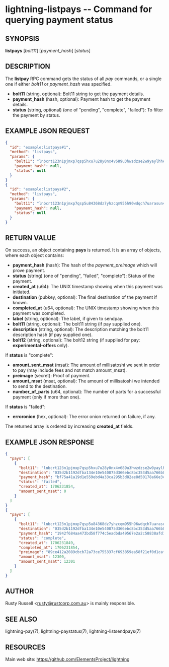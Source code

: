 lightning-listpays -- Command for querying payment status
=========================================================

SYNOPSIS
--------

**listpays** [*bolt11*] [*payment\_hash*] [*status*] 

DESCRIPTION
-----------

The **listpay** RPC command gets the status of all *pay* commands, or a single one if either *bolt11* or *payment\_hash* was specified.

- **bolt11** (string, optional): Bolt11 string to get the payment details.
- **payment\_hash** (hash, optional): Payment hash to get the payment details.
- **status** (string, optional) (one of "pending", "complete", "failed"): To filter the payment by status.

EXAMPLE JSON REQUEST
--------------------

```json
{
  "id": "example:listpays#1",
  "method": "listpays",
  "params": {
    "bolt11": "lnbcrt123n1pjmxp7qsp5hxu7u28y0nx4v689u3hwzdzse2w9yaylhheavf9dxvwtdup7pvespp5ha66gxse68j4n6755v7299dnmq4w34gp0znxu0xzahdc43zrg40qdq5v3jhxcmjd9c8g6t0dc6sxqrp7scqp9rzjqgkjyd3q5dv6gllh77kygly9c3kfy0d9xwyjyxsq2nq3c83u5vw4jqqqvuqqqqsqqqqqqqqpqqqqqzsqqc9qxpqysgqk74dvqlvr92ayy5s7x0r0u9xywez6wu4h8pfta386cw6x7cdrvn8pz87kyg5c930aent423gm9ylpaw5p35k72f02hg0s9dulg4d8fqpgj7gpm",
    "payment_hash": null,
    "status": null
  }
}
{
  "id": "example:listpays#2",
  "method": "listpays",
  "params": {
    "bolt11": "lnbcrt123n1pjmxp7qsp5u84368dz7yhzcqm955h96wdqch7uarasun45cr0vs5d8t0cv5avqpp5r9p0dp92guaatrmhf302m0dyj4n79gk93qu2l5tagfxq3dedgfqsdq5v3jhxcmjd9c8g6t0dc6qxqrp7scqp9rzjqgkjyd3q5dv6gllh77kygly9c3kfy0d9xwyjyxsq2nq3c83u5vw4jqqqvuqqqqsqqqqqqqqpqqqqqzsqqc9qxpqysgq46wu0fznfx27rcnyzhcttf8yqx3lwqs482yxlead0fyt8mefrrrj5m379fa5qukgquf9tnwsuj3nnfmwkzkfg6pyhzq6w8gauuh6m5cqgur64n",
    "payment_hash": null,
    "status": null
  }
}
```

RETURN VALUE
------------

On success, an object containing **pays** is returned. It is an array of objects, where each object contains:

- **payment\_hash** (hash): The hash of the *payment\_preimage* which will prove payment.
- **status** (string) (one of "pending", "failed", "complete"): Status of the payment.
- **created\_at** (u64): The UNIX timestamp showing when this payment was initiated.
- **destination** (pubkey, optional): The final destination of the payment if known.
- **completed\_at** (u64, optional): The UNIX timestamp showing when this payment was completed.
- **label** (string, optional): The label, if given to sendpay.
- **bolt11** (string, optional): The bolt11 string (if pay supplied one).
- **description** (string, optional): The description matching the bolt11 description hash (if pay supplied one).
- **bolt12** (string, optional): The bolt12 string (if supplied for pay: **experimental-offers** only).

If **status** is "complete":
  - **amount\_sent\_msat** (msat): The amount of millisatoshi we sent in order to pay (may include fees and not match amount\_msat).
  - **preimage** (secret): Proof of payment.
  - **amount\_msat** (msat, optional): The amount of millisatoshi we intended to send to the destination.
  - **number\_of\_parts** (u64, optional): The number of parts for a successful payment (only if more than one).

If **status** is "failed":
  - **erroronion** (hex, optional): The error onion returned on failure, if any.

The returned array is ordered by increasing **created\_at** fields.

EXAMPLE JSON RESPONSE
---------------------

```json
{
  "pays": [
    {
      "bolt11": "lnbcrt123n1pjmxp7qsp5hxu7u28y0nx4v689u3hwzdzse2w9yaylhheavf9dxvwtdup7pvespp5ha66gxse68j4n6755v7299dnmq4w34gp0znxu0xzahdc43zrg40qdq5v3jhxcmjd9c8g6t0dc6sxqrp7scqp9rzjqgkjyd3q5dv6gllh77kygly9c3kfy0d9xwyjyxsq2nq3c83u5vw4jqqqvuqqqqsqqqqqqqqpqqqqqzsqqc9qxpqysgqk74dvqlvr92ayy5s7x0r0u9xywez6wu4h8pfta386cw6x7cdrvn8pz87kyg5c930aent423gm9ylpaw5p35k72f02hg0s9dulg4d8fqpgj7gpm",
      "destination": "035d2b1192dfba134e10e540875d366ebc8bc353d5aa766b80c090b39c3a5d885d",
      "payment_hash": "bf75a41a19d1e559ebd4a33ca295b3d82ae8d50178a66e3cc2eddb8ac443455e",
      "status": "failed",
      "created_at": 1706231854,
      "amount_sent_msat": 0
    }
  ]
}
{
  "pays": [
    {
      "bolt11": "lnbcrt123n1pjmxp7qsp5u84368dz7yhzcqm955h96wdqch7uarasun45cr0vs5d8t0cv5avqpp5r9p0dp92guaatrmhf302m0dyj4n79gk93qu2l5tagfxq3dedgfqsdq5v3jhxcmjd9c8g6t0dc6qxqrp7scqp9rzjqgkjyd3q5dv6gllh77kygly9c3kfy0d9xwyjyxsq2nq3c83u5vw4jqqqvuqqqqsqqqqqqqqpqqqqqzsqqc9qxpqysgq46wu0fznfx27rcnyzhcttf8yqx3lwqs482yxlead0fyt8mefrrrj5m379fa5qukgquf9tnwsuj3nnfmwkzkfg6pyhzq6w8gauuh6m5cqgur64n",
      "destination": "035d2b1192dfba134e10e540875d366ebc8bc353d5aa766b80c090b39c3a5d885d",
      "payment_hash": "1942f684aa473bd58f774c5eadbda49567e2a2c58838afd17d424c08b72d4241",
      "status": "complete",
      "created_at": 1706231849,
      "completed_at": 1706231854,
      "preimage": "89ce412a2089cbcb72a73ce755337cf693859ea58f21ef0d1caf286a9b0f2a7c",
      "amount_msat": 12300,
      "amount_sent_msat": 12301
    }
  ]
}
```

AUTHOR
------

Rusty Russell <<rusty@rustcorp.com.au>> is mainly responsible.

SEE ALSO
--------

lightning-pay(7), lightning-paystatus(7), lightning-listsendpays(7)

RESOURCES
---------

Main web site: <https://github.com/ElementsProject/lightning>
